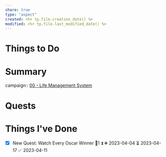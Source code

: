 ```yaml
---
share: true
type: "aspect"
created: <%+ tp.file.creation_date() %> 
modified: <%+ tp.file.last_modified_date() %>
---
```


# Things to Do

# Summary
campaign:: [00 - Life Management System](./00%20-%20Life%20Management%20System.md)

# Quests

# Things I've Done
- [x] New Quest: Watch Every Oscar Winner 🥄1 ⏫ ➕ 2023-04-04 ⏳ 2023-04-17 ✅ 2023-04-11